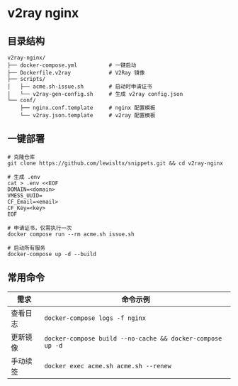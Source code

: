 # v2ray nginx

## 目录结构

```text
v2ray-nginx/
├── docker-compose.yml          # 一键启动
├── Dockerfile.v2ray            # V2Ray 镜像
├── scripts/
│   ├── acme.sh-issue.sh        # 启动时申请证书
│   └── v2ray-gen-config.sh     # 生成 v2ray config.json
└── conf/
    ├── nginx.conf.template     # nginx 配置模板
    └── v2ray.json.template     # v2ray 配置模板
```

## 一键部署

```shell
# 克隆仓库
git clone https://github.com/lewisltx/snippets.git && cd v2ray-nginx

# 生成 .env
cat > .env <<EOF
DOMAIN=<domain>
VMESS_UUID=
CF_Email=<email>
CF_Key=<key>
EOF

# 申请证书，仅需执行一次
docker compose run --rm acme.sh issue.sh

# 启动所有服务
docker-compose up -d --build
```

## 常用命令

| 需求   | 命令示例                                                     |
| ---- |----------------------------------------------------------|
| 查看日志 | `docker-compose logs -f nginx`                           |
| 更新镜像 | `docker-compose build --no-cache && docker-compose up -d` |
| 手动续签 | `docker exec acme.sh acme.sh --renew`                    |
